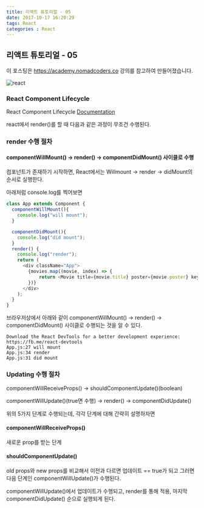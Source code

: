 ```yaml
---
title: 리액트 튜토리얼 - 05
date: 2017-10-17 16:20:29
tags: React
categories : React
---
```


## **리액트 튜토리얼 - 05**

이 포스팅은 https://academy.nomadcoders.co 강의를 참고하여 만들어졌습니다.

![react](/images/react/react.jpeg)

### React Component Lifecycle

React Component Lifecycle
[Documentation](https://reactjs.org/docs/react-component.html#the-component-lifecycle)


react에서 render()를 할 때 다음과 같은 과정이 무조건 수행된다.

### render 수행 절차
#### componentWillMount() -> render() -> componentDidMount() 사이클로 수행

컴포넌트가 존재하기 시작하면, React에서는 Willmount -> render -> didMount의 순서로 실행한다.

아래처럼 console.log를 찍어보면
```javascript
class App extends Component {
  componentWillMount(){
    console.log("will mount");
  }

  componentDidMount(){
    console.log("did mount");
  }
  render() {
    console.log("render");
    return (
      <div className="App">
        {movies.map((movie, index) => {
            return <Movie title={movie.title} poster={movie.poster} key={index}/>
        })}
      </div>
    );
  }
}
```

브라우저상에서 아래와 같이 componentWillMount() -> render() -> componentDidMount() 사이클로 수행되는 것을 알 수 있다.
```
Download the React DevTools for a better development experience: https://fb.me/react-devtools
App.js:27 will mount
App.js:34 render
App.js:31 did mount
```

### Updating 수행 절차

componentWillReceiveProps() ->
shouldComponentUpdate()(boolean)

componentWillUpdate()(true면 수행) -> render() -> componentDidUpdate()


위의 5가지 단계로 수행되는데, 각각 단계에 대해 간략히 설명하자면

#### componentWillReceiveProps()

새로운 prop를 받는 단계

#### shouldComponentUpdate()

old props와 new props를 비교해서 이전과 다르면 업데이트 == true가 되고 그러면 다음 단계인  componentWillUpdate()가 수행된다.

componentWillUpdate()에서 업데이트가 수행되고, render를 통해 적용, 마지막 componentDidUpdate() 순으로 실행되게 된다.

